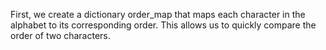First, we create a dictionary order_map that maps each character in the alphabet to its corresponding order. This allows us to quickly compare the order of two characters.
​
​